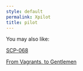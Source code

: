 ```yaml
---
style: default
permalink: Xpilot
title: pilot
---
```

You may also like:

[SCP-068](http://scp-wiki.net/scp-068)

[From Vagrants, to Gentlemen](http://scp-wiki.net/from-vagrants-to-gentlemen)
